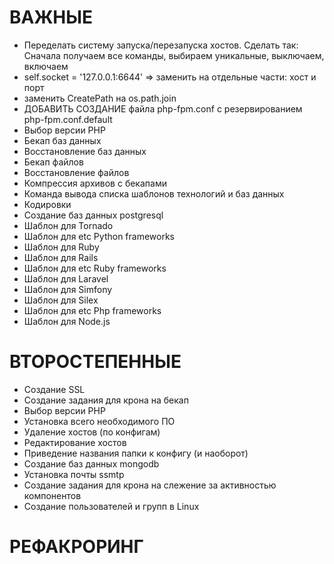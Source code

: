# ВАЖНЫЕ
* Переделать систему запуска/перезапуска хостов. Сделать так: Сначала получаем все команды, выбираем уникальные, выключаем, включаем
* self.socket = '127.0.0.1:6644' => заменить на отдельные части: хост и порт
* заменить CreatePath на os.path.join
* ДОБАВИТЬ СОЗДАНИЕ файла php-fpm.conf с резервированием php-fpm.conf.default
* Выбор версии PHP
* Бекап баз данных
* Восстановление баз данных
* Бекап файлов
* Восстановление файлов
* Компрессия архивов с бекапами
* Команда вывода списка шаблонов технологий и баз данных
* Кодировки
* Создание баз данных postgresql
* Шаблон для Tornado
* Шаблон для etc Python frameworks
* Шаблон для Ruby
* Шаблон для Rails
* Шаблон для etc Ruby frameworks
* Шаблон для Laravel
* Шаблон для Simfony
* Шаблон для Silex
* Шаблон для etc Php frameworks
* Шаблон для Node.js

# ВТОРОСТЕПЕННЫЕ
* Создание SSL
* Создание задания для крона на бекап
* Выбор версии PHP
* Установка всего необходимого ПО
* Удаление хостов (по конфигам)
* Редактирование хостов
* Приведение названия папки к конфигу (и наоборот)
* Создание баз данных mongodb
* Установка почты ssmtp
* Создание задания для крона на слежение за активностью компонентов
* Создание пользователей и групп в Linux

# РЕФАКРОРИНГ